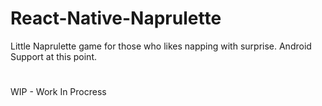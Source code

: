 # React-Native-Naprulette
Little Naprulette game for those who likes napping with surprise. Android Support at this point. 

#
WIP - Work In Procress 
#
